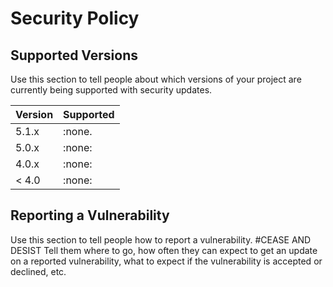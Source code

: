 # Security Policy

## Supported Versions

Use this section to tell people about which versions of your project are
currently being supported with security updates.

| Version | Supported          |
| ------- | ------------------ |
| 5.1.x   | :none.             |
| 5.0.x   | :none:             |
| 4.0.x   | :none:             |
| < 4.0   | :none:             |

## Reporting a Vulnerability

Use this section to tell people how to report a vulnerability.
#CEASE AND DESIST 
Tell them where to go, how often they can expect to get an update on a
reported vulnerability, what to expect if the vulnerability is accepted or
declined, etc.
